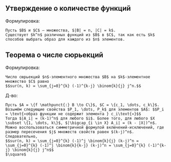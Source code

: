 ## Утверждение о количестве функций
Формулировка:
```spoiler-markdown
Пусть $B$ и $C$ — множества, $|B| = n, |C| = k$.
Существует $k^n$ различных функций из $B$ в $C$, так как есть $k$ способов выбрать образ для каждого из $n$ элементов.
```

## Теорема о числе сюрьекций
Формулировка:
```spoiler-markdown
Число сюрьекций $n$-элементного множества $B$ на $k$-элементное множество $C$ равно
$$sur(n, k) = \sum_{j=0}^{k} (-1)^{k-j} \binom{k}{j} j^n.$$
```

Д-во:
```spoiler-markdown
Пусть $A = \{f \mathpunct{:} B \to C\}$, $C = \{c_1, \dots, c_k\}$. Возьмём следующие свойства $P_1, \dots, P_k$ для элементов $A$: $$P_i = \text{«образ функции не содержит элемента } c_i\text{»}$$
Тогда $|A_i| = (k-1)^n$ для любого $i$. Более того, для любого $X \subset \{1, \dots, k\}$, $|\bigcap_{i \in X} A_i| = (k - |X|)^n$.
Можно воспользоваться симметричной формулой включений-исключений, где размер пересечения $j$ множеств свойств равен $(k-j)^n$.
Следовательно,
$$sur(n, k) = \sum_{j=0}^{k} (-1)^j \binom{k}{j} (k-j)^n = \sum_{j=0}^{k} (-1)^j \binom{k}{k-j} (k-j)^n = \sum_{j=0}^{k} (-1)^{k-j} \binom{k}{j} j^n$$
$\square$
```
